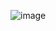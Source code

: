 ![image](https://github.com/AkntRedMH/Automatic-click/assets/76519596/94632e09-ca3b-4b66-a5aa-6f59e9bb01bd)
